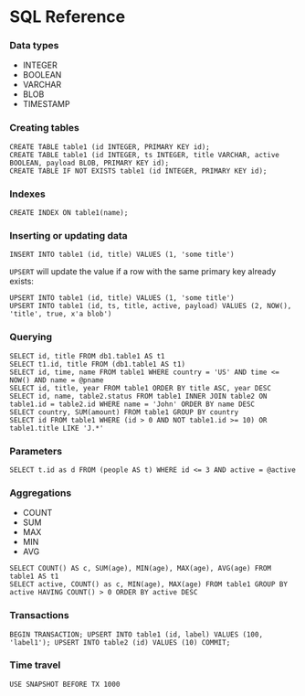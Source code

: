 
# SQL Reference

### Data types

<CustomList class="no-horizontal-padding">

* INTEGER
* BOOLEAN
* VARCHAR
* BLOB
* TIMESTAMP

</CustomList>

<WrappedSection>

### Creating tables

```
CREATE TABLE table1 (id INTEGER, PRIMARY KEY id);
CREATE TABLE table1 (id INTEGER, ts INTEGER, title VARCHAR, active BOOLEAN, payload BLOB, PRIMARY KEY id);
CREATE TABLE IF NOT EXISTS table1 (id INTEGER, PRIMARY KEY id);
```

### Indexes

```
CREATE INDEX ON table1(name);
```

### Inserting or updating data

```
INSERT INTO table1 (id, title) VALUES (1, 'some title')
```

`UPSERT` will update the value if a row with the same primary key already exists:

```
UPSERT INTO table1 (id, title) VALUES (1, 'some title')
UPSERT INTO table1 (id, ts, title, active, payload) VALUES (2, NOW(), 'title', true, x'a blob')
```

### Querying

```
SELECT id, title FROM db1.table1 AS t1
SELECT t1.id, title FROM (db1.table1 AS t1)
SELECT id, time, name FROM table1 WHERE country = 'US' AND time <= NOW() AND name = @pname
SELECT id, title, year FROM table1 ORDER BY title ASC, year DESC
SELECT id, name, table2.status FROM table1 INNER JOIN table2 ON table1.id = table2.id WHERE name = 'John' ORDER BY name DESC
SELECT country, SUM(amount) FROM table1 GROUP BY country
SELECT id FROM table1 WHERE (id > 0 AND NOT table1.id >= 10) OR table1.title LIKE 'J.*'
```

### Parameters

```
SELECT t.id as d FROM (people AS t) WHERE id <= 3 AND active = @active
```

### Aggregations

<CustomList class="no-horizontal-padding" inverse size="small">

* COUNT
* SUM
* MAX
* MIN
* AVG

</CustomList>

```
SELECT COUNT() AS c, SUM(age), MIN(age), MAX(age), AVG(age) FROM table1 AS t1
SELECT active, COUNT() as c, MIN(age), MAX(age) FROM table1 GROUP BY active HAVING COUNT() > 0 ORDER BY active DESC
```

### Transactions

```
BEGIN TRANSACTION; UPSERT INTO table1 (id, label) VALUES (100, 'label1'); UPSERT INTO table2 (id) VALUES (10) COMMIT;
```

###  Time travel

```
USE SNAPSHOT BEFORE TX 1000
```

</WrappedSection>
